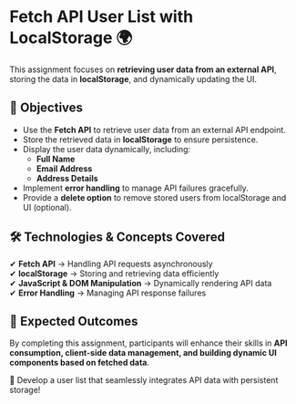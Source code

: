 # Fetch API User List with LocalStorage 🌍

This assignment focuses on **retrieving user data from an external API**, storing the data in **localStorage**, and dynamically updating the UI.

## 📌 Objectives

- Use the **Fetch API** to retrieve user data from an external API endpoint.
- Store the retrieved data in **localStorage** to ensure persistence.
- Display the user data dynamically, including:
  - **Full Name**
  - **Email Address**
  - **Address Details**
- Implement **error handling** to manage API failures gracefully.
- Provide a **delete option** to remove stored users from localStorage and UI (optional).

## 🛠 Technologies & Concepts Covered

✔ **Fetch API** → Handling API requests asynchronously  
✔ **localStorage** → Storing and retrieving data efficiently  
✔ **JavaScript & DOM Manipulation** → Dynamically rendering API data  
✔ **Error Handling** → Managing API response failures

## 🎯 Expected Outcomes

By completing this assignment, participants will enhance their skills in **API consumption, client-side data management, and building dynamic UI components based on fetched data**.

🚀 Develop a user list that seamlessly integrates API data with persistent storage!
